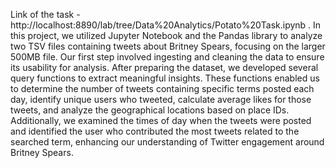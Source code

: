 Link of the task - http://localhost:8890/lab/tree/Data%20Analytics/Potato%20Task.ipynb .
In this project, we utilized Jupyter Notebook and the Pandas library to analyze two TSV files containing tweets about Britney Spears, focusing on the larger 500MB file. Our first step involved ingesting and cleaning the data to ensure its usability for analysis. After preparing the dataset, we developed several query functions to extract meaningful insights. These functions enabled us to determine the number of tweets containing specific terms posted each day, identify unique users who tweeted, calculate average likes for those tweets, and analyze the geographical locations based on place IDs. Additionally, we examined the times of day when the tweets were posted and identified the user who contributed the most tweets related to the searched term, enhancing our understanding of Twitter engagement around Britney Spears.
